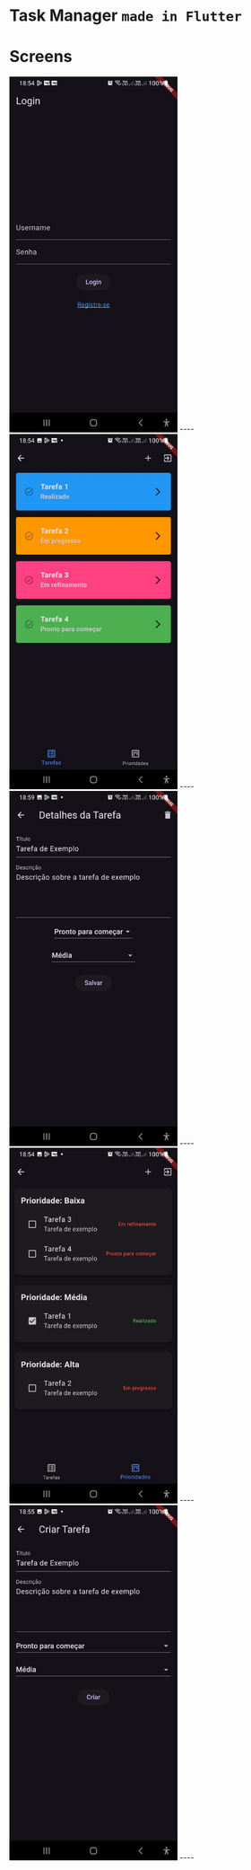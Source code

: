 # Task Manager `made in Flutter`

# Screens
<img src="resources/login.jpeg" alt="Login" width="300">
----
<img src="resources/tarefas.jpeg" alt="Tarefas" width="300">
----
<img src="resources/editar_tarefa.jpeg" alt="Editar Tarefa" width="300">
----
<img src="resources/prioridades.jpeg" alt="Prioridades" width="300">
----
<img src="resources/criar_tarefa.jpeg" alt="Tarefa" width="300">
----
